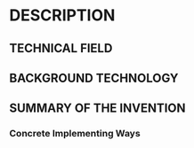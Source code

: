# DESCRIPTION

## TECHNICAL FIELD

## BACKGROUND TECHNOLOGY

## SUMMARY OF THE INVENTION

### Concrete Implementing Ways

